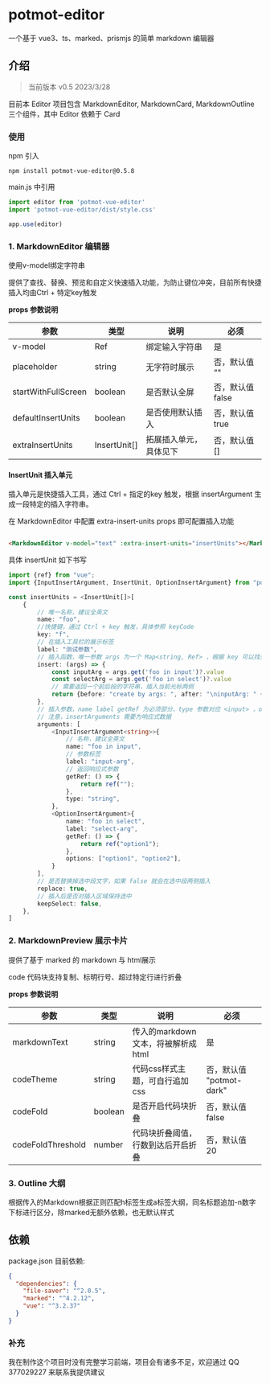 # potmot-editor

一个基于 vue3、ts、marked、prismjs 的简单 markdown 编辑器

## 介绍

> 当前版本 v0.5 2023/3/28

目前本 Editor 项目包含 MarkdownEditor, MarkdownCard, MarkdownOutline 三个组件，其中 Editor 依赖于 Card

### 使用

npm 引入

```
npm install potmot-vue-editor@0.5.8
```

main.js 中引用

```javascript
import editor from 'potmot-vue-editor'
import 'potmot-vue-editor/dist/style.css'

app.use(editor)
```

### 1. MarkdownEditor 编辑器

使用v-model绑定字符串

提供了查找、替换、预览和自定义快速插入功能，为防止键位冲突，目前所有快捷插入均由Ctrl + 特定key触发

**props 参数说明**

|参数| 类型 | 说明 | 必须 |
| -- | -- | -- | -- |
| v-model | Ref<string> | 绑定输入字符串 | 是 |
| placeholder | string | 无字符时展示 | 否，默认值 "" |
| startWithFullScreen | boolean | 是否默认全屏 | 否，默认值 false |
| defaultInsertUnits | boolean | 是否使用默认插入 | 否，默认值 true |
| extraInsertUnits | InsertUnit[] | 拓展插入单元，具体见下 | 否，默认值 [] |

#### InsertUnit 插入单元

插入单元是快捷插入工具，通过 Ctrl + 指定的key 触发，根据 insertArgument 生成一段特定的插入字符串。

在 MarkdownEditor 中配置 extra-insert-units props 即可配置插入功能

```html

<MarkdownEditor v-model="text" :extra-insert-units="insertUnits"></MarkdownEditor>
```

具体 insertUnit 如下书写

```typescript
import {ref} from "vue";
import {InputInsertArgument, InsertUnit, OptionInsertArgument} from "potmot-vue-editor/dist/declare/insertUnit";

const insertUnits = <InsertUnit[]>[
    {
        // 唯一名称，建议全英文
        name: "foo",
        //快捷键，通过 Ctrl + key 触发，具体参照 keyCode
        key: "f",
        // 在插入工具栏的展示标签
        label: "测试参数",
        // 插入函数，唯一参数 args 为一个 Map<string, Ref> ，根据 key 可以找到对应的 insertArguments
        insert: (args) => {
            const inputArg = args.get('foo in input')?.value
            const selectArg = args.get('foo in select')?.value
            // 需要返回一个前后段的字符串，插入当前光标两侧
            return {before: "create by args: ", after: "\ninputArg: " + inputArg + "\nselectArg: " + selectArg}
        },
        // 插入参数，name label getRef 为必须部分，type 参数对应 <input> ，options 参数对应 <select>
        // 注意，insertArguments 需要为响应式数据
        arguments: [
            <InputInsertArgument<string>>{
                // 名称，建议全英文
                name: "foo in input",
                // 参数标签
                label: "input-arg",
                // 返回响应式参数
                getRef: () => {
                    return ref("");
                },
                type: "string",
            },
            <OptionInsertArgument>{
                name: "foo in select",
                label: "select-arg",
                getRef: () => {
                    return ref("option1");
                },
                options: ["option1", "option2"],
            }
        ],
        // 是否替换掉选中段文字，如果 false 就会在选中段两侧插入
        replace: true,
        // 插入后是否对插入区域保持选中
        keepSelect: false,
    },
]
```

### 2. MarkdownPreview 展示卡片

提供了基于 marked 的 markdown 与 html展示

code 代码块支持复制、标明行号、超过特定行进行折叠

**props 参数说明**

| 参数 | 类型 | 说明 | 必须 |
|--------------|--|-------------------------|---------------------|
| markdownText | string | 传入的markdown文本，将被解析成html | 是 |
| codeTheme | string | 代码css样式主题，可自行追加css | 否，默认值 "potmot-dark" |
| codeFold | boolean | 是否开启代码块折叠 | 否，默认值 false |
| codeFoldThreshold | number | 代码块折叠阈值，行数到达后开启折叠 | 否，默认值 20 |

### 3. Outline 大纲

根据传入的Markdown根据正则匹配h标签生成a标签大纲，同名标题追加-n数字下标进行区分，除marked无额外依赖，也无默认样式

## 依赖

package.json 目前依赖:

```json
{
  "dependencies": {
    "file-saver": "^2.0.5",
    "marked": "^4.2.12",
    "vue": "^3.2.37"
  }
}

```

### 补充

我在制作这个项目时没有完整学习前端，项目会有诸多不足，欢迎通过 QQ 377029227 来联系我提供建议